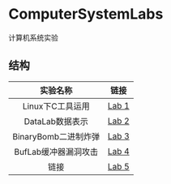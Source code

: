 # ComputerSystemLabs

计算机系统实验

## 结构

实验名称|链接
:-:|:-:
Linux下C工具运用|[Lab 1](./lab1)
DataLab数据表示|[Lab 2](./lab2)
BinaryBomb二进制炸弹|[Lab 3](./lab3)
BufLab缓冲器漏洞攻击|[Lab 4](./lab4)
链接|[Lab 5](./lab5)